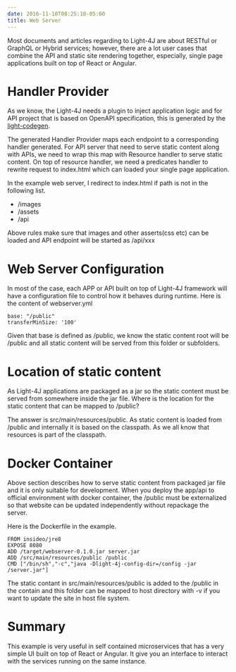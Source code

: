 ```yaml
---
date: 2016-11-18T08:25:10-05:00
title: Web Server
---
```


Most documents and articles regarding to Light-4J are about RESTful or GraphQL or 
Hybrid services; however, there are a lot user cases that combine the API and 
static site rendering together, especially, single page applications built on top 
of React or Angular. 

# Handler Provider

As we know, the Light-4J needs a plugin to inject application logic and for
API project that is based on OpenAPI specification, this is generated by the
[light-codegen](https://github.com/networknt/light-codegen).

The generated Handler Provider maps each endpoint to a corresponding handler
generated. For API server that need to serve static content along with APIs,
we need to wrap this map with Resource handler to serve static content. On top
of resource handler, we need a predicates handler to rewrite request to index.html
which can loaded your single page application.

In the example web server, I redirect to index.html if path is not in the
following list.

* /images
* /assets
* /api

Above rules make sure that images and other asserts(css etc) can be loaded and
API endpoint will be started as /api/xxx

# Web Server Configuration

In most of the case, each APP or API built on top of Light-4J framework will
have a configuration file to control how it behaves during runtime. Here is the
content of webserver.yml

```
base: "/public"
transferMinSize: '100'
```
Given that base is defined as /public, we know the static content root will be
/public and all static content will be served from this folder or subfolders.

# Location of static content

As Light-4J applications are packaged as a jar so the static content must be
served from somewhere inside the jar file. Where is the location for the static
content that can be mapped to /public?

The answer is src/main/resources/public. As static content is loaded from /public
and internally it is based on the classpath. As we all know that resources is
part of the classpath.

# Docker Container

Above section describes how to serve static content from packaged jar file and it 
is only suitable for development. When you deploy the app/api to official environment
with docker container, the /public must be externalized so that website can be updated
independently without repackage the server. 

Here is the Dockerfile in the example.

```
FROM insideo/jre8
EXPOSE 8080
ADD /target/webserver-0.1.0.jar server.jar
ADD /src/main/resources/public /public
CMD ["/bin/sh","-c","java -Dlight-4j-config-dir=/config -jar /server.jar"]

```

The static contant in src/main/resources/public is added to the /public in the contain
and this folder can be mapped to host directory with -v if you want to update the site
in host file system. 

# Summary

This example is very useful in self contained microservices that has a very
simple UI built on top of React or Angular. It give you an interface to
interact with the services running on the same instance. 
